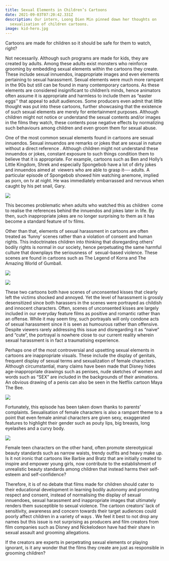 ```yaml
---
title: Sexual Elements in Children’s Cartoons
date: 2021-09-03T07:20:42.331Z
description: Our intern, Loong Dien Min pinned down her thoughts on
  sexualisation of children cartoons.
image: kid-hero.jpg
---
```

Cartoons are made for children so it should be safe for them to watch, right?

Not necessarily. Although such programs are made for kids, they are created by adults. Among these adults exist monsters who reinforce grooming by embedding sexual elements within the cartoons they create. These include sexual innuendos, inappropriate images and even elements pertaining to sexual harassment. Sexual elements were much more rampant in the 90s but still can be found in many contemporary cartoons. As these elements are considered insignificant to children’s minds, hence animators often assume it is appropriate and harmless to include them as “easter eggs'’ that appeal to adult audiences. Some producers even admit that little thought was put into these cartoons, further showcasing that the existence of such sexual elements are merely for entertainment purposes. Although children might not notice or understand the sexual contents and/or images in the films they watch, these contents pose negative effects by normalizing such behaviours among children and even groom them for sexual abuse.

One of the most common sexual elements found in cartoons are sexual innuendos. Sexual innuendos are remarks or jokes that are sexual in nature without a direct reference . Although children might not understand these innuendos or jokes, constant exposure to such things condition them to believe that it is appropriate. For example, cartoons such as Ben and Holly’s Little Kingdom, Shrek and especially Spongebob have a lot of dirty jokes and innuendos aimed at  viewers who are able to grasp it--- adults. A particular episode of Spongebob showed him watching anemone, implied as porn, on tv at night. He was immediately embarrassed and nervous when caught by his pet snail, Gary. 

![](/img/image1.jpeg)

This becomes problematic when adults who watched this as children  come to realise the references behind the innuendos and jokes later in life. By then, such inappropriate jokes are no longer surprising to them as it has become a standard feature of tv films.

Other than that, elements of sexual harassment in cartoons are often treated as ‘funny’ scenes rather than a violation of consent and human rights. This indoctrinates children into thinking that disregarding others’ bodily rights is normal in our society, hence perpetuating the same harmful culture that downplays the seriousness of  sexual-based violence. These scenes are found in cartoons such as The Legend of Korra and The Amazing World of Gumball. 

![](/img/image2.png)

![](/img/image3.png)

These two cartoons both have scenes of unconsented kisses that clearly left the victims shocked and annoyed. Yet the level of harassment is grossly desensitized since both harassers in the scenes were portrayed as childish and innocent characters. Often, scenes of unconsented kisses are largely included in our everyday feature films as positive and romantic rather than an offense. While it may seem tiny, such portrayals will only condone acts of sexual harassment since it is seen as humourous rather than offensive. Despite viewers rarely addressing this issue and disregarding it as “naive” and “cute”, the portrayal is nowhere close to our current reality wherein sexual harassment is in fact a traumatising experience.

Perhaps one of the most controversial and upsetting sexual elements in cartoons are inappropriate visuals. These include the display of genitals, frequent display of sexual terms and sexualization of female characters. Although circumstantial, many claims have been made that Disney hides age-inappropriate drawings such as penises, nude sketches of women and words such as “SEX” are included in the backgrounds of their animations. An obvious drawing of a penis can also be seen in the Netflix cartoon Maya The Bee. 

![](/img/image4.jpeg)

Fortunately, this episode has been taken down thanks to parents’ complaints. Sexualisation of female characters is also a rampant theme to a point that even female animal characters are given sexy, exaggerated features to highlight their gender such as pouty lips, big breasts, long eyelashes and a curvy body. 

![](/img/image5.jpeg)

Female teen characters on the other hand, often promote stereotypical beauty standards such as narrow waists, trendy outfits and heavy make up. Is it not ironic that cartoons like Barbie and Bratz that are initially created to inspire and empower young girls, now contribute to the establishment of unrealistic beauty standards among children that instead harms their self-esteem and self-confidence?

Therefore, it is of no debate that films made for children should cater to their educational development in learning bodily autonomy and promoting respect and consent, instead of normalising the display of sexual innuendoes, sexual harassment and inappropriate images that ultimately renders them susceptible to sexual violence. The cartoon creators’ lack of sensitivity, awareness and concern towards their target audiences could poorly affect children in a variety of ways . We feel it best to not drop any names but this issue is not surprising as producers and film creators from film companies such as Disney and Nickelodeon have had their share in sexual assault and grooming allegations. 

If the creators are experts in perpetrating sexual elements or playing ignorant, is it any wonder that the films they create are just as responsible in grooming children?